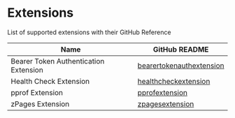 # Extensions

List of supported extensions with their GitHub Reference

| Name                                    | GitHub README                                                                                                                                                      |
| --------------------------------------- | ------------------------------------------------------------------------------------------------------------------------------------------------------------------ |
| Bearer Token Authentication Extension   | [bearertokenauthextension](https://github.com/open-telemetry/opentelemetry-collector-contrib/blob/v0.134.0/extension/bearertokenauthextension/README.md)           |
| Health Check Extension                  | [healthcheckextension](https://github.com/open-telemetry/opentelemetry-collector-contrib/blob/v0.134.0/extension/healthcheckextension/README.md)                   |
| pprof Extension                         | [pprofextension](https://github.com/open-telemetry/opentelemetry-collector-contrib/blob/v0.134.0/extension/pprofextension/README.md)                               |
| zPages Extension                        | [zpagesextension](https://github.com/open-telemetry/opentelemetry-collector/blob/v0.134.0/extension/zpagesextension/README.md)                                     |

